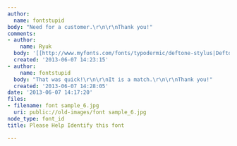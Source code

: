 ```yaml
---
author:
  name: fontstupid
body: "Need for a customer.\r\n\r\nThank you!"
comments:
- author:
    name: Ryuk
  body: '[[http://www.myfonts.com/fonts/typodermic/deftone-stylus|Deftone Stylus]]'
  created: '2013-06-07 14:23:15'
- author:
    name: fontstupid
  body: "That was quick!\r\n\r\nIt is a match.\r\n\r\nThank you!"
  created: '2013-06-07 14:28:05'
date: '2013-06-07 14:17:20'
files:
- filename: font sample_6.jpg
  uri: public://old-images/font sample_6.jpg
node_type: font_id
title: Please Help Identify this font

---
```

